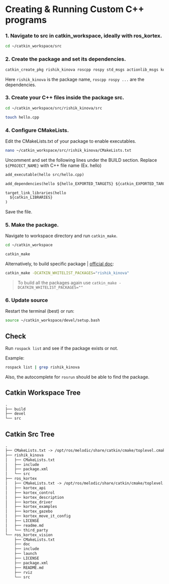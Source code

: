 # Creating & Running Custom C++ programs

### 1. Navigate to src in catkin_workspace, ideally with ros_kortex.
```sh
cd ~/catkin_workspace/src
```

### 2. Create the package and set its dependencies.
```sh
catkin_create_pkg rishik_kinova roscpp rospy std_msgs actionlib_msgs kortex_driver message_generation message_runtime moveit_commander
```
Here `rishik_kinova` is the package name, `roscpp rospy ...` are the dependencies.

### 3. Create your C++ files inside the package src.
```sh
cd ~/catkin_workspace/src/rishik_kinova/src

touch hello.cpp
```

### 4. Configure CMakeLists.
Edit the CMakeLists.txt of your package to enable executables.
```sh
nano ~/catkin_workspace/src/rishik_kinova/CMakeLists.txt
```

Uncomment and set the following lines under the BUILD section. Replace `${PROJECT_NAME}` with C++ file name (Ex. hello)
```txt
add_executable(hello src/hello.cpp)

add_dependencies(hello ${hello_EXPORTED_TARGETS} ${catkin_EXPORTED_TARGETS})

target_link_libraries(hello
  ${catkin_LIBRARIES}
)
```

Save the file.

### 5. Make the package.
Navigate to workspace directory and run `catkin_make`.
```sh
cd ~/catkin_workspace

catkin_make
```

Alternatively, to build specific package | [official doc](http://wiki.ros.org/catkin/commands/catkin_make):
```sh
catkin_make -DCATKIN_WHITELIST_PACKAGES="rishik_kinova"
```

> To build all the packages again use `catkin_make -DCATKIN_WHITELIST_PACKAGES=""`

### 6. Update source
Restart the terminal (best) or run:
```sh
source ~/catkin_workspace/devel/setup.bash
```

## Check
Run `rospack list` and see if the package exists or not.

Example:
```sh
rospack list | grep rishik_kinova
```

Also, the autocomplete for `rosrun` should be able to find the package.

## Catkin Workspace Tree
```txt
.
├── build
├── devel
└── src
```

## Catkin Src Tree
```txt
.
├── CMakeLists.txt -> /opt/ros/melodic/share/catkin/cmake/toplevel.cmake
├── rishik_kinova
│   ├── CMakeLists.txt
│   ├── include
│   ├── package.xml
│   └── src
├── ros_kortex
│   ├── CMakeLists.txt -> /opt/ros/melodic/share/catkin/cmake/toplevel.cmake
│   ├── kortex_api
│   ├── kortex_control
│   ├── kortex_description
│   ├── kortex_driver
│   ├── kortex_examples
│   ├── kortex_gazebo
│   ├── kortex_move_it_config
│   ├── LICENSE
│   ├── readme.md
│   └── third_party
└── ros_kortex_vision
    ├── CMakeLists.txt
    ├── doc
    ├── include
    ├── launch
    ├── LICENSE
    ├── package.xml
    ├── README.md
    ├── rviz
    └── src
```